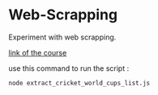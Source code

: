 # Web-Scrapping

Experiment with web scrapping.

[link of the course](https://geekflare.com/web-scraping-in-javascript/)

use this command to run the script :
```bash
node extract_cricket_world_cups_list.js
```
